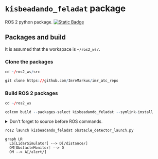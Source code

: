 # `kisbeadando_feladat` package
ROS 2 python package.  [![Static Badge](https://img.shields.io/badge/ROS_2-Humble-34aec5)](https://docs.ros.org/en/humble/)
## Packages and build

It is assumed that the workspace is `~/ros2_ws/`.

### Clone the packages
``` r
cd ~/ros2_ws/src
```
``` r
git clone https://github.com/ImreMarkus/imr_atc_repo
```

### Build ROS 2 packages
``` r
cd ~/ros2_ws
```
``` r
colcon build --packages-select kisbeadando_feladat --symlink-install
```

<details>
<summary> Don't forget to source before ROS commands.</summary>

``` bash
source ~/ros2_ws/install/setup.bash
```
</details>

``` r
ros2 launch kisbeadando_feladat obstacle_detector_launch.py
```

```mermaid
graph LR
  LS[LidarSimulator] --> D[/distance/]
  OM[ObstacleMonitor] --> D
  OM --> A[/alert/]